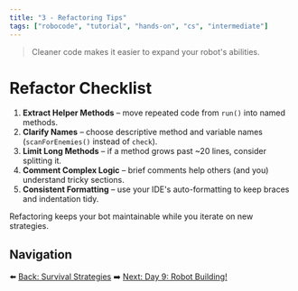 ```yaml
---
title: "3 - Refactoring Tips"
tags: ["robocode", "tutorial", "hands-on", "cs", "intermediate"]
---
```


> Cleaner code makes it easier to expand your robot's abilities.

# Refactor Checklist

1. **Extract Helper Methods** – move repeated code from `run()` into named methods.
2. **Clarify Names** – choose descriptive method and variable names (`scanForEnemies()` instead of `check`).
3. **Limit Long Methods** – if a method grows past ~20 lines, consider splitting it.
4. **Comment Complex Logic** – brief comments help others (and you) understand tricky sections.
5. **Consistent Formatting** – use your IDE's auto-formatting to keep braces and indentation tidy.

Refactoring keeps your bot maintainable while you iterate on new strategies.


## Navigation

⬅️ [Back: Survival Strategies](/robocode/Day-8/01_survival_strategies)
➡️ [Next: Day 9: Robot Building!](/robocode/Day-9/00_build_showcase)
